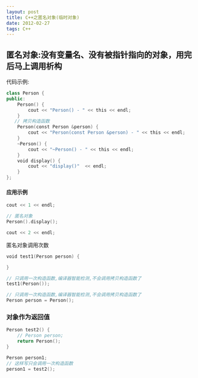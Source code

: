 ```yaml
---
layout: post
title: C++之匿名对象(临时对象)
date: 2012-02-27
tags: C++
---
```

## 匿名对象:没有变量名、没有被指针指向的对象，用完后马上调用析构

代码示例:
```swift
class Person {
public:
	Person() {
		cout << "Person() - " << this << endl;
	}
   // 拷贝构造函数
	Person(const Person &person) {
		cout << "Person(const Person &person) - " << this << endl;
	}
	~Person() {
		cout << "~Person() - " << this << endl;
	}
	void display() {
		cout << "display()"  << endl;
	}
};
```
#### 应用示例

```Swift
cout << 1 << endl;

// 匿名对象
Person().display();

cout << 2 << endl;
```
匿名对象调用次数
```Swift
void test1(Person person) {

}

// 只调用一次构造函数,编译器智能检测,不会调用拷贝构造函数了
test1(Person());

// 只调用一次构造函数,编译器智能检测,不会调用拷贝构造函数了
Person person = Person();
```

### 对象作为返回值
```Swift
Person test2() {
	// Person person;
	return Person();
}

Person person1;
// 这样写只会调用一次构造函数
person1 = test2();
```
